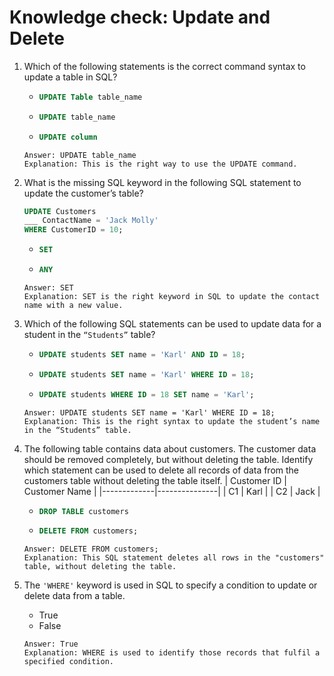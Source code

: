 # Knowledge check: Update and Delete

1. Which of the following statements is the correct command syntax to update a table in SQL?
    -   ```sql
        UPDATE Table table_name
        ```
    -   ```sql
        UPDATE table_name
        ```
    -   ```sql
        UPDATE column
        ```
    ```
    Answer: UPDATE table_name
    Explanation: This is the right way to use the UPDATE command.
    ```

2. What is the missing SQL keyword in the following SQL statement to update the customer’s table?
    ```sql
    UPDATE Customers
    ___ ContactName = 'Jack Molly'
    WHERE CustomerID = 10;
    ```
    -   ```sql
        SET
        ```
    -   ```sql
        ANY
        ```
    ```
    Answer: SET
    Explanation: SET is the right keyword in SQL to update the contact name with a new value. 
    ```

3. Which of the following SQL statements can be used to update data for a student in the `“Students”` table?
    -   ```sql
        UPDATE students SET name = 'Karl' AND ID = 18;
        ```
    -   ```sql
        UPDATE students SET name = 'Karl' WHERE ID = 18;
        ```
    -   ```sql
        UPDATE students WHERE ID = 18 SET name = 'Karl';
        ```
    ```
    Answer: UPDATE students SET name = 'Karl' WHERE ID = 18;
    Explanation: This is the right syntax to update the student’s name in the “Students” table.
    ```

4. The following table contains data about customers. The customer data should be removed completely, but without deleting the table. Identify which statement can be used to delete all records of data from the customers table without deleting the table itself.
    | Customer ID | Customer Name |
    |-------------|---------------|
    | C1          | Karl          |
    | C2          | Jack          |
    -   ```sql
        DROP TABLE customers
        ```
    -   ```sql
        DELETE FROM customers;
        ```
    ```
    Answer: DELETE FROM customers;
    Explanation: This SQL statement deletes all rows in the "customers" table, without deleting the table.
    ```

5. The `'WHERE'` keyword is used in SQL to specify a condition to update or delete data from a table.
    - True
    - False
    ```
    Answer: True
    Explanation: WHERE is used to identify those records that fulfil a specified condition.
    ```